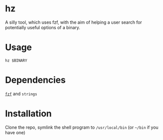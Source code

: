hz
==

A silly tool, which uses fzf, with the aim of helping a user search for
potentially useful options of a binary.

Usage
===
`hz $BINARY`


Dependencies
===
[`fzf`](https://github.com/junegunn/fzf) and `strings`


Installation
===
Clone the repo, symlink the shell program to `/usr/local/bin` (or `~/bin` if you have one)
